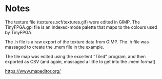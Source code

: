 # Notes

The texture file (textures.xcf/textures.gif) were edited in GIMP.
The TinyFPGA.gpl file is an indexed-mode palette that maps to the colours
used by TinyFPGA.

The .h file is a raw export of the texture data from GIMP.
The .h file was massaged to create the .mem file in the example.

The tile map was edited using the excellent "Tiled" program, and then exported
as CSV (and again, massaged a little to get into the .mem format).

https://www.mapeditor.org/

